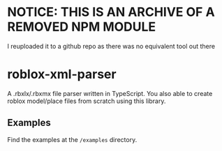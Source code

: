 # NOTICE: THIS IS AN ARCHIVE OF A REMOVED NPM MODULE
I reuploaded it to a github repo as there was no equivalent tool out there

# roblox-xml-parser

A .rbxlx/.rbxmx file parser written in TypeScript. You also able to create roblox model/place files from scratch using this library.

## Examples

Find the examples at the `/examples` directory.
